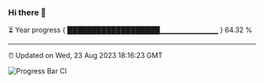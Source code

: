 ### Hi there 👋

⏳ Year progress { ███████████████████▁▁▁▁▁▁▁▁▁▁▁ } 64.32 %

---

⏰ Updated on Wed, 23 Aug 2023 18:16:23 GMT

![Progress Bar CI](https://github.com/liununu/liununu/workflows/Progress%20Bar%20CI/badge.svg)
